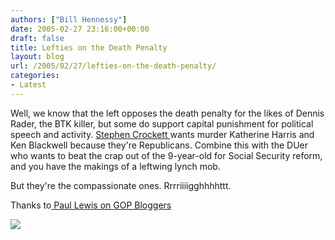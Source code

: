 ```yaml
---
authors: ["Bill Hennessy"]
date: 2005-02-27 23:16:00+00:00
draft: false
title: Lefties on the Death Penalty
layout: blog
url: /2005/02/27/lefties-on-the-death-penalty/
categories:
- Latest
---
```


Well, we know that the left opposes the death penalty for the likes of Dennis Rader, the BTK killer, but some do support capital punishment for political speech and activity. [Stephen Crockett ](https://magic-city-news.com/article_3206.shtml)wants murder Katherine Harris and Ken Blackwell because they're Republicans. Combine this with the DUer who wants to beat the crap out of the 9-year-old for Social Security reform, and you have the makings of a leftwing lynch mob.




But they're the compassionate ones. Rrrriiiigghhhhttt.




Thanks to[ Paul Lewis on GOP Bloggers](https://www.gopbloggers.org/mt/archives/000485.html)

![](https://blog.billhennessy.com/aggbug.aspx?PostID=1252)

